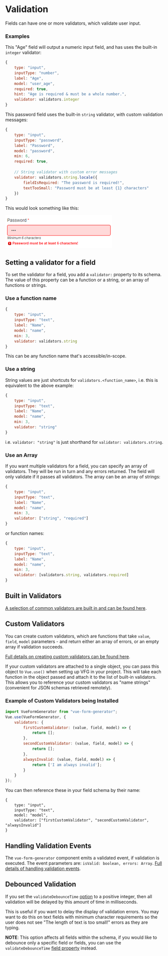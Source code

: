 # Validation

Fields can have one or more validators, which validate user input.

### Examples

This "Age" field will output a numeric input field, and has uses the built-in `integer` validator:

```js
{
    type: "input",
    inputType: "number",
    label: "Age",
    model: "user_age",
    required: true,
    hint: "Age is required & must be a whole number.",
    validator: validators.integer
}
```

This password field uses the built-in `string` validator, with custom validation messages:

```js
{
    type: "input",
    inputType: "password",
    label: "Password",
    model: "password",
    min: 6,
    required: true,

    // String validator with custom error messages
    validator: validators.string.locale({
    	fieldIsRequired: "The password is required!",
    	textTooSmall: "Password must be at least {1} characters"
    })
}
```

This would look something like this:

![Password field with a custom validation message](../assets/vfg-custom-validator-messages.png)

## Setting a validator for a field

To set the validator for a field, you add a `validator:` property to its schema. The value of this property can be a function or a string, or an array of functions or strings.

### Use a function name

```js
{
    type: "input",
    inputType: "text",
    label: "Name",
    model: "name",
    min: 3,
    validator: validators.string
}
```

This can be any function name that's accessible/in-scope.


### Use a string

String values are just shortcuts for `validators.<function_name>`, i.e. this is equivalent to the above example:

```js
{
    type: "input",
    inputType: "text",
    label: "Name",
    model: "name",
    min: 3,
    validator: "string"
}
```
i.e. `validator: "string"` is just shorthand for `validator: validators.string`.

### Use an Array

If you want multiple validators for a field, you can specify an array of validators. They will be run in turn and any errors returned. The field will only validate if it passes all validators. The array can be an array of strings:

```js
{
    type: "input",
    inputType: "text",
    label: "Name",
    model: "name",
    min: 3,
    validator: ["string", "required"]
}

```

or function names:

```js
{
    type: "input",
    inputType: "text",
    label: "Name",
    model: "name",
    min: 3,
    validator: [validators.string, validators.required]
}

```



## Built in Validators

[A selection of common validators are built in and can be found here](built-in-validators.md).

## Custom Validators

You can create custom validators, which are functions that take `value`, `field`, `model` parameters - and return either an array of errors, or an empty array if validation succeeds. 

[Full details on creating custom validators can be found here](custom-validators.md).

If your custom validators are attached to a single object, you can pass this object to `Vue.use()` when setting up VFG in your project.  This will take each function in the object passed and attach it to the list of built-in validators.  This allows you to reference your custom validators as "name strings" (convenient for JSON schemas retrieved remotely).

### Example of Custom Validators being Installed

```js
import VueFormGenerator from "vue-form-generator";
Vue.use(VueFormGenerator, {
    validators: {
        firstCustomValidator: (value, field, model) => {
            return [];
        },
        secondCustomValidator: (value, field, model) => {
            return [];
        },
        alwaysInvalid: (value, field, model) => {
            return ['I am always invalid'];
        }
    }
});
```

You can then reference these in your field schema by their name:

```
{
    type: "input",
    inputType: "text",
    model: "model",
    validator: ["firstCustomValidator", "secondCustomValidator", "alwaysInvalid"]
}
```

## Handling Validation Events

The `vue-form-generator` component emits a validated event, if validation is executed. The event parameters are: `isValid: boolean, errors: Array`. [Full details of handling validation events](validation-events.md).

## Debounced Validation

If you set the `validateDebounceTime` [option](component/options) to a positive integer, then all validation will be delayed by this amount of time in milliseconds.

This is useful if you want to delay the display of validation errors.  You may want to do this on text fields with minimum character requirements so the user does not see "The length of text is too small!" errors as they are typing.

**NOTE**: This option affects all fields within the schema, if you would like to debounce only a specific field or fields, you can use the `validateDebounceTime` [field property](fields/field_properties) instead.
